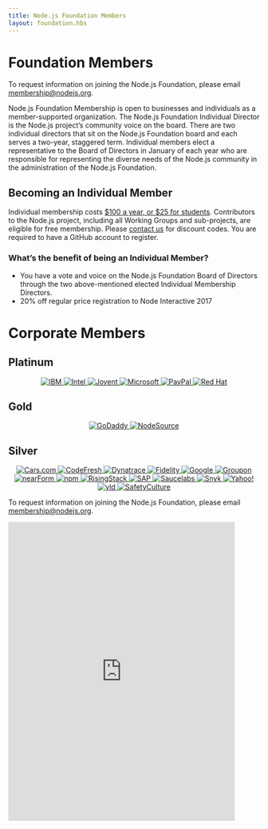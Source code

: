 ```yaml
---
title: Node.js Foundation Members
layout: foundation.hbs
---
```

# Foundation Members

To request information on joining the Node.js Foundation, please email
[membership@nodejs.org](mailto:membership@nodejs.org).

Node.js Foundation Membership is open to businesses and individuals as a
member-supported organization. The Node.js Foundation Individual Director is the
Node.js project’s community voice on the board. There are two individual
directors that sit on the Node.js Foundation board and each serves a two-year,
staggered term. Individual members elect a representative to the Board of
Directors in January of each year who are responsible for representing the
diverse needs of the Node.js community in the administration of the Node.js
Foundation.

## Becoming an Individual Member

Individual membership costs [$100 a year, or $25 for students](https://identity.linuxfoundation.org/user?destination=pid/99). Contributors to the Node.js project, including all Working Groups and sub-projects, are eligible for free membership. Please [contact us](mailto:membership@nodejs.org) for discount codes. You are required to have a GitHub account to register.

### What’s the benefit of being an Individual Member?
 - You have a vote and voice on the Node.js Foundation Board of Directors
 through the two above-mentioned elected Individual Membership Directors.
 - 20% off regular price registration to Node Interactive 2017

# Corporate Members
## Platinum

<div style="text-align:center;">
<a target="_new" class="imagelink" href="http://ibm.com">
  <img alt="IBM" class="memberlogo" src="/static/images/foundation/ibmLogo.png" />
</a>
<a target="_new" class="imagelink" href="http://intel.com">
  <img alt="Intel" class="memberlogo" src="/static/images/foundation/intelLogo.png" />
</a>
<a target="_new" class="imagelink" href="//joyent.com">
  <img alt="Joyent" class="memberlogo" src="/static/images/foundation/joyentLogo.png" />
</a>
<a target="_new" class="imagelink" href="//microsoft.com">
  <img alt="Microsoft" class="memberlogo" src="/static/images/foundation/microsoftLogo.png" />
</a>
<a target="_new" class="imagelink" href="//paypal.com">
  <img alt="PayPal" class="memberlogo" src="/static/images/foundation/paypalLogo.png" />
</a>
<a target="_new" class="imagelink" href="//redhat.com">
  <img alt="Red Hat" class="memberlogo" src="/static/images/foundation/redhatLogo.png" />
</a>
</div>

## Gold

<div style="text-align:center;">
<a target="_new" class="imagelink" href="//godaddy.com">
  <img alt="GoDaddy" class="memberlogo" src="/static/images/foundation/godaddyLogo.png" />
</a>
<a target="_new" class="imagelink" href="//nodesource.com">
  <img alt="NodeSource" class="memberlogo" src="/static/images/foundation/nodesourceLogo.png" />
</a>
</div>

## Silver

<div style="text-align:center;">
<a target="_new" class="imagelink" href="http://cars.com">
  <img alt="Cars.com" class="memberlogo" src="/static/images/foundation/cars.png" />
</a>
<a target="_new" class="imagelink" href="http://codefresh.io">
  <img alt="CodeFresh" class="memberlogo" src="/static/images/foundation/codefreshLogo.png" />
</a>
<a target="_new" class="imagelink" href="https://www.dynatrace.com">
  <img alt="Dynatrace" class="memberlogo" src="/static/images/foundation/dynatrace.png" />
</a>
<a target="_new" class="imagelink" href="//fidelity.com">
  <img alt="Fidelity" class="memberlogo" src="/static/images/foundation/fidelityLogo.png" />
</a>
<a target="_new" class="imagelink" href="https://google.com">
  <img alt="Google" class="memberlogo" src="/static/images/foundation/googleLogo.png" />
</a>
<a target="_new" class="imagelink" href="//groupon.com">
  <img alt="Groupon" class="memberlogo" src="/static/images/foundation/grouponLogo.png" />
</a>
<a target="_new" class="imagelink" href="http://nearform.com">
  <img alt="nearForm" class="memberlogo" src="/static/images/foundation/nearformLogo.png" />
</a>
<a target="_new" class="imagelink" href="//npmjs.org">
  <img alt="npm" class="memberlogo" src="/static/images/foundation/npmLogo.png" />
</a>
<a target="_new" class="imagelink" href="//risingstack.com">
  <img alt="RisingStack" class="memberlogo" src="/static/images/foundation/risingstack_logo.png" />
</a>
<a target="_new" class="imagelink" href="http://sap.com">
  <img alt="SAP" class="memberlogo" src="/static/images/foundation/sapLogo.png" />
</a>
<a target="_new" class="imagelink" href="//saucelabs.com">
  <img alt="Saucelabs" class="memberlogo" src="/static/images/foundation/saucelabsLogo.png" />
</a>
<a target="_new" class="imagelink" href="//snyk.io">
  <img alt="Snyk" class="memberlogo" src="/static/images/foundation/snyk.png" />
</a>
<a target="_new" class="imagelink" href="//yahoo.com">
  <img alt="Yahoo!" class="memberlogo" src="/static/images/foundation/yahoo.png" />
</a>
<a target="_new" class="imagelink" href="//yld.io">
  <img alt="yld" class="memberlogo" src="/static/images/foundation/yldLogo.png" />
</a>
<a target="_new" class="imagelink" href="https://safetyculture.com/">
  <img alt="SafetyCulture" class="memberlogo" src="/static/images/foundation/safetycultureLogo.png" />
</a>
</div>

To request information on joining the Node.js Foundation, please email
[membership@nodejs.org](mailto:membership@nodejs.org).

<iframe class="center"
 src="https://go.pardot.com/l/6342/2015-05-15/2cnz97"
 frameborder="0" marginwidth="0" marginheight="0"
 style="width:90%;height:600px;"
 >
</iframe>
